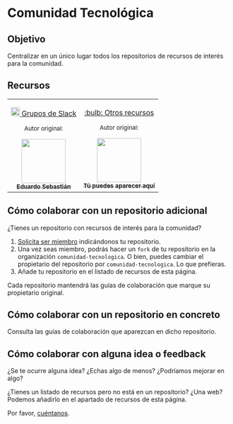 # Comunidad Tecnológica

## Objetivo

Centralizar en un único lugar todos los repositorios de recursos de interés para la comunidad.

## Recursos

<table>
  <tr>
    <!-- GRUPOS DE SLACK -->
    <td align="center">
      <p><a href="https://github.com/comunidad-tecnologica/awesome-spanish-slack-dev-groups">
        <img src="https://a.slack-edge.com/4a5c4/marketing/img/meta/favicon-32.png" width="20px" alt=""> Grupos de Slack
      </a></p>
      <p><sub>Autor original:</sub></p>
      <a href="https://github.com/esebastian">
        <img src="https://avatars0.githubusercontent.com/u/577074?s=460&v=4" width="100px" alt=""><br />
        <sub><b>Eduardo Sebastián</b></sub>
      </a>
    </td>
    <!-- INVITACIÓN A NUEVAS COLABORACIONES -->
    <td align="center">
      <p><a href="https://github.com/comunidad-tecnologica/comunidad-tecnologica/issues/new?assignees=rachelcarmena&labels=&template=plantilla-para-solicitar-ser-miembro.md&title=">
        :bulb: Otros recursos
      </a></p>
      <p><sub>Autor original:</sub></p>
      <a href="https://github.com/comunidad-tecnologica/comunidad-tecnologica/issues/new?assignees=rachelcarmena&labels=&template=plantilla-para-solicitar-ser-miembro.md&title=">
        <img src="https://github.com/identicons/jasonlong.png" width="100px" alt=""><br />
        <sub><b>Tú puedes aparecer aquí</b></sub>
      </a>
    </td>
  </tr>
</table>

## Cómo colaborar con un repositorio adicional

¿Tienes un repositorio con recursos de interés para la comunidad?

1. [Solicita ser miembro](https://github.com/comunidad-tecnologica/comunidad-tecnologica/issues/new?assignees=rachelcarmena&labels=&template=plantilla-para-solicitar-ser-miembro.md&title=) indicándonos tu repositorio.
2. Una vez seas miembro, podrás hacer un `fork` de tu repositorio en la organización `comunidad-tecnologica`. O bien, puedes cambiar el propietario del repositorio por `comunidad-tecnologica`. Lo que prefieras.
3. Añade tu repositorio en el listado de recursos de esta página.

Cada repositorio mantendrá las guías de colaboración que marque su propietario original.

## Cómo colaborar con un repositorio en concreto

Consulta las guías de colaboración que aparezcan en dicho repositorio.

## Cómo colaborar con alguna idea o feedback

¿Se te ocurre alguna idea? ¿Echas algo de menos? ¿Podríamos mejorar en algo?

¿Tienes un listado de recursos pero no está en un repositorio? ¿Una web? Podemos añadirlo en el apartado de recursos de esta página.

Por favor, [cuéntanos](https://github.com/comunidad-tecnologica/comunidad-tecnologica/issues/new).
